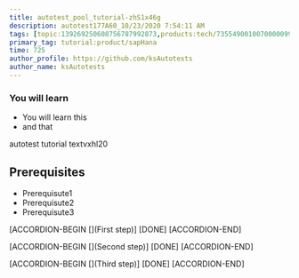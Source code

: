 ```yaml
---
title: autotest_pool_tutorial-zhS1x46g
description: autotest177A60_10/23/2020 7:54:11 AM
tags: [topic:139269250608756787992873,products:tech/73554900100700000996,tutorial:experience/advanced]
primary_tag: tutorial:product/sapHana
time: 725
author_profile: https://github.com/ksAutotests
author_name: ksAutotests
---
```

### You will learn
- You will learn this
- and that

autotest tutorial textvxhl20

## Prerequisites
- Prerequisute1
- Prerequisute2
- Prerequisute3

[ACCORDION-BEGIN [](First step)]
[DONE]
[ACCORDION-END]

[ACCORDION-BEGIN [](Second step)]
[DONE]
[ACCORDION-END]

[ACCORDION-BEGIN [](Third step)]
[DONE]
[ACCORDION-END]

